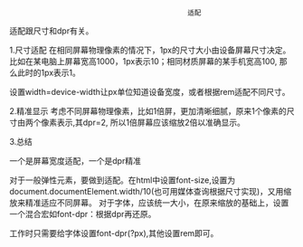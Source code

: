                                                 适配
适配跟尺寸和dpr有关。

1.尺寸适配
在相同屏幕物理像素的情况下，1px的尺寸大小由设备屏幕尺寸决定。比如在某电脑上屏幕宽高1000，1px表示10；相同材质屏幕的某手机宽高100, 那么此时的1px表示1。

设置width=device-width让px单位知道设备宽度，或者根据rem适配不同尺寸。

2.精准显示
考虑不同屏幕物理像素，比如1倍屏，更加清晰细腻，原来1个像素的尺寸由两个像素表示,其dpr=2, 所以1倍屏幕应该缩放2倍以准确显示。

3.总结

一个是屏幕宽度适配，一个是dpr精准

对于一般弹性元素，要做到适配。在html中设置font-size,设置为document.documentElement.width/10(也可用媒体查询根据尺寸实现)，又用缩放来精准适应不同屏幕。
对于字体，应该统一大小，在原来缩放的基础上，设置一个混合宏如font-dpr：根据dpr再还原。

工作时只需要给字体设置font-dpr(?px),其他设置rem即可。
